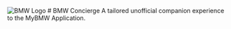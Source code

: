 ![BMW Logo](https://github.com/user-attachments/assets/9ba64150-410c-4a1c-90a5-b900e21771eb) # BMW Concierge
A tailored unofficial companion experience to the MyBMW Application.

